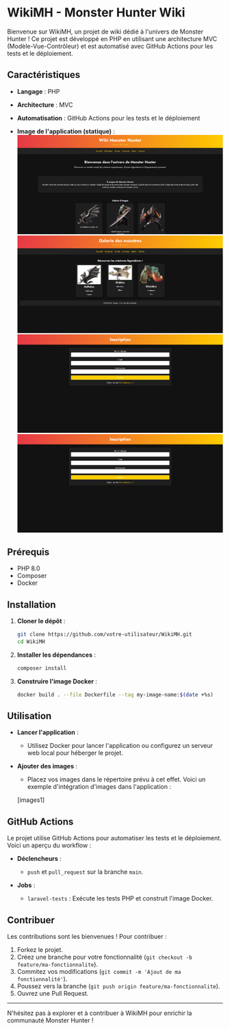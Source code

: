 # WikiMH - Monster Hunter Wiki

Bienvenue sur WikiMH, un projet de wiki dédié à l'univers de Monster Hunter ! Ce projet est développé en PHP en utilisant une architecture MVC (Modèle-Vue-Contrôleur) et est automatisé avec GitHub Actions pour les tests et le déploiement.

## Caractéristiques

- **Langage** : PHP
- **Architecture** : MVC
- **Automatisation** : GitHub Actions pour les tests et le déploiement

- **Image de l'application (statique)** :
  ![alt text](./img/image-1.png)
  ![alt text](./img/image-2.png)
  ![alt text](./img/image.png)
  ![alt text](./img/image.png)

## Prérequis

- PHP 8.0
- Composer
- Docker

## Installation

1. **Cloner le dépôt** :

   ```bash
   git clone https://github.com/votre-utilisateur/WikiMH.git
   cd WikiMH
   ```

2. **Installer les dépendances** :

   ```bash
   composer install
   ```

3. **Construire l'image Docker** :
   ```bash
   docker build . --file Dockerfile --tag my-image-name:$(date +%s)
   ```

## Utilisation

- **Lancer l'application** :

  - Utilisez Docker pour lancer l'application ou configurez un serveur web local pour héberger le projet.

- **Ajouter des images** :

  - Placez vos images dans le répertoire prévu à cet effet. Voici un exemple d'intégration d'images dans l'application :

  [images1]

## GitHub Actions

Le projet utilise GitHub Actions pour automatiser les tests et le déploiement. Voici un aperçu du workflow :

- **Déclencheurs** :

  - `push` et `pull_request` sur la branche `main`.

- **Jobs** :
  - `laravel-tests` : Exécute les tests PHP et construit l'image Docker.

## Contribuer

Les contributions sont les bienvenues ! Pour contribuer :

1. Forkez le projet.
2. Créez une branche pour votre fonctionnalité (`git checkout -b feature/ma-fonctionnalite`).
3. Commitez vos modifications (`git commit -m 'Ajout de ma fonctionnalité'`).
4. Poussez vers la branche (`git push origin feature/ma-fonctionnalite`).
5. Ouvrez une Pull Request.

---

N'hésitez pas à explorer et à contribuer à WikiMH pour enrichir la communauté Monster Hunter !
